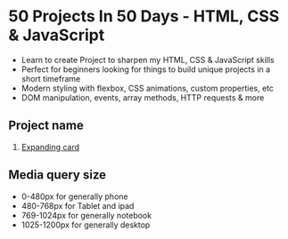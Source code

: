 # 50 Projects In 50 Days - HTML, CSS & JavaScript

- Learn to create Project to sharpen my HTML, CSS & JavaScript skills
- Perfect for beginners looking for things to build unique projects in a short timeframe
- Modern styling with flexbox, CSS animations, custom properties, etc
- DOM manipulation, events, array methods, HTTP requests & more

## Project name

1. [Expanding card](https://github.com/Wissanukhong/50projects50days/tree/master/01ExpandingCards)


## Media query size

- 0-480px for generally phone
- 480-768px for Tablet and ipad
- 769-1024px for generally notebook
- 1025-1200px for generally desktop
 